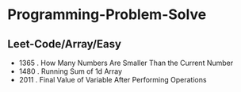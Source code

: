 # Programming-Problem-Solve

## Leet-Code/Array/Easy
* 1365 . How Many Numbers Are Smaller Than the Current Number
* 1480 . Running Sum of 1d Array
* 2011 . Final Value of Variable After Performing Operations

